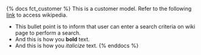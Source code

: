 {% docs fct_customer %}
This is a customer model.
Refer to the following [link](wikipedia.org) to access wikipedia.
* This bullet point is to inform that user can enter a search criteria on wiki page to perform a search.
* And this is how you **bold** text.
* And this is how you _italicize_ text.
{% enddocs %}